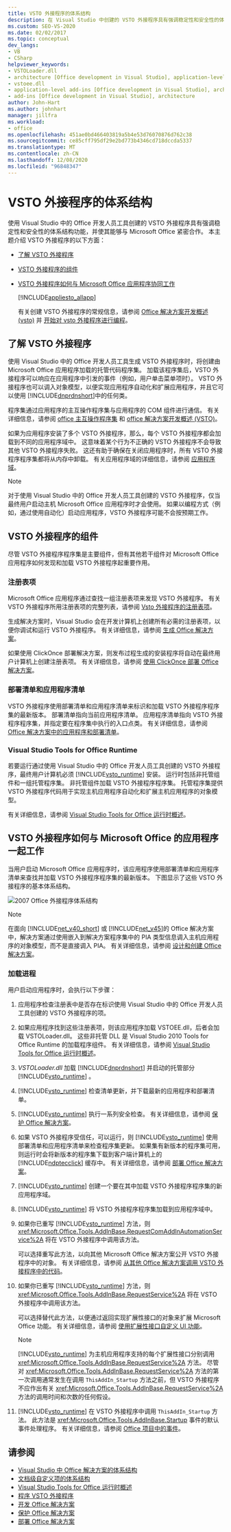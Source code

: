 ```yaml
---
title: VSTO 外接程序的体系结构
description: 在 Visual Studio 中创建的 VSTO 外接程序具有强调稳定性和安全性的体系结构功能，并使其能够与 Microsoft Office 密切合作。
ms.custom: SEO-VS-2020
ms.date: 02/02/2017
ms.topic: conceptual
dev_langs:
- VB
- CSharp
helpviewer_keywords:
- VSTOLoader.dll
- architecture [Office development in Visual Studio], application-level add-ins
- vstoee.dll
- application-level add-ins [Office development in Visual Studio], architecture
- add-ins [Office development in Visual Studio], architecture
author: John-Hart
ms.author: johnhart
manager: jillfra
ms.workload:
- office
ms.openlocfilehash: 451ae0bd466403819a5b4e53d76070876d762c38
ms.sourcegitcommit: ce85cff795df29e2bd773b4346cd718dccda5337
ms.translationtype: MT
ms.contentlocale: zh-CN
ms.lasthandoff: 12/08/2020
ms.locfileid: "96848347"
---
```

# <a name="architecture-of-vsto-add-ins"></a>VSTO 外接程序的体系结构
  使用 Visual Studio 中的 Office 开发人员工具创建的 VSTO 外接程序具有强调稳定性和安全性的体系结构功能，并使其能够与 Microsoft Office 紧密合作。 本主题介绍 VSTO 外接程序的以下方面：

- [了解 VSTO 外接程序](#UnderstandingAddIns)

- [VSTO 外接程序的组件](#AddinComponents)

- [VSTO 外接程序如何与 Microsoft Office 应用程序协同工作](#HowAddinsWork)

  [!INCLUDE[appliesto_allapp](../vsto/includes/appliesto-allapp-md.md)]

  有关创建 VSTO 外接程序的常规信息，请参阅 [Office 解决方案开发概述 &#40;vsto&#41;](../vsto/office-solutions-development-overview-vsto.md) 并 [开始对 vsto 外接程序进行编程](../vsto/getting-started-programming-vsto-add-ins.md)。

## <a name="understand-vsto-add-ins"></a><a name="UnderstandingAddIns"></a> 了解 VSTO 外接程序
 使用 Visual Studio 中的 Office 开发人员工具生成 VSTO 外接程序时，将创建由 Microsoft Office 应用程序加载的托管代码程序集。 加载该程序集后，VSTO 外接程序可以响应在应用程序中引发的事件（例如，用户单击菜单项时）。 VSTO 外接程序也可以调入对象模型，以便实现应用程序自动化和扩展应用程序，并且它可以使用 [!INCLUDE[dnprdnshort](../sharepoint/includes/dnprdnshort-md.md)]中的任何类。

 程序集通过应用程序的主互操作程序集与应用程序的 COM 组件进行通信。 有关详细信息，请参阅 [office 主互操作程序集](../vsto/office-primary-interop-assemblies.md) 和 [office 解决方案开发概述 &#40;VSTO&#41;](../vsto/office-solutions-development-overview-vsto.md)。

 如果为应用程序安装了多个 VSTO 外接程序，那么，每个 VSTO 外接程序都会加载到不同的应用程序域中。 这意味着某个行为不正确的 VSTO 外接程序不会导致其他 VSTO 外接程序失败。 这还有助于确保在关闭应用程序时，所有 VSTO 外接程序程序集都将从内存中卸载。 有关应用程序域的详细信息，请参阅 [应用程序域](/dotnet/framework/app-domains/application-domains)。

> [!NOTE]
> 对于使用 Visual Studio 中的 Office 开发人员工具创建的 VSTO 外接程序，仅当最终用户启动主机 Microsoft Office 应用程序时才会使用。 如果以编程方式（例如，通过使用自动化）启动应用程序，VSTO 外接程序可能不会按预期工作。

## <a name="components-of-vsto-add-ins"></a><a name="AddinComponents"></a> VSTO 外接程序的组件
 尽管 VSTO 外接程序程序集是主要组件，但有其他若干组件对 Microsoft Office 应用程序如何发现和加载 VSTO 外接程序起重要作用。

### <a name="registry-entries"></a>注册表项
 Microsoft Office 应用程序通过查找一组注册表项来发现 VSTO 外接程序。 有关 VSTO 外接程序所用注册表项的完整列表，请参阅 [Vsto 外接程序的注册表项](../vsto/registry-entries-for-vsto-add-ins.md)。

 生成解决方案时，Visual Studio 会在开发计算机上创建所有必需的注册表项，以便你调试和运行 VSTO 外接程序。 有关详细信息，请参阅 [生成 Office 解决方案](../vsto/building-office-solutions.md)。

 如果使用 ClickOnce 部署解决方案，则发布过程生成的安装程序将自动在最终用户计算机上创建注册表项。 有关详细信息，请参阅 [使用 ClickOnce 部署 Office 解决方案](../vsto/deploying-an-office-solution-by-using-clickonce.md)。

### <a name="deployment-manifest-and-application-manifest"></a>部署清单和应用程序清单
 VSTO 外接程序使用部署清单和应用程序清单来标识和加载 VSTO 外接程序程序集的最新版本。 部署清单指向当前应用程序清单。 应用程序清单指向 VSTO 外接程序程序集，并指定要在程序集中执行的入口点类。 有关详细信息，请参阅 [Office 解决方案中的应用程序和部署清单](../vsto/application-and-deployment-manifests-in-office-solutions.md)。

### <a name="visual-studio-tools-for-office-runtime"></a>Visual Studio Tools for Office Runtime
 若要运行通过使用 Visual Studio 中的 Office 开发人员工具创建的 VSTO 外接程序，最终用户计算机必须 [!INCLUDE[vsto_runtime](../vsto/includes/vsto-runtime-md.md)] 安装。 运行时包括非托管组件和一组托管程序集。 非托管组件加载 VSTO 外接程序程序集。 托管程序集提供 VSTO 外接程序代码用于实现主机应用程序自动化和扩展主机应用程序的对象模型。

 有关详细信息，请参阅 [Visual Studio Tools for Office 运行时概述](../vsto/visual-studio-tools-for-office-runtime-overview.md)。

## <a name="how-vsto-add-ins-work-with-microsoft-office-applications"></a><a name="HowAddinsWork"></a> VSTO 外接程序如何与 Microsoft Office 的应用程序一起工作
 当用户启动 Microsoft Office 应用程序时，该应用程序使用部署清单和应用程序清单来查找并加载 VSTO 外接程序程序集的最新版本。 下图显示了这些 VSTO 外接程序的基本体系结构。

 ![2007 Office 外接程序体系结构](../vsto/media/office07addin.png "2007 Office 外接程序体系结构")

> [!NOTE]
> 在面向 [!INCLUDE[net_v40_short](../sharepoint/includes/net-v40-short-md.md)] 或 [!INCLUDE[net_v45](../vsto/includes/net-v45-md.md)]的 Office 解决方案中，解决方案通过使用嵌入到解决方案程序集中的 PIA 类型信息调入主机应用程序的对象模型，而不是直接调入 PIA。 有关详细信息，请参阅 [设计和创建 Office 解决方案](../vsto/designing-and-creating-office-solutions.md)。

### <a name="loading-process"></a>加载进程
 用户启动应用程序时，会执行以下步骤：

1. 应用程序检查注册表中是否存在标识使用 Visual Studio 中的 Office 开发人员工具创建的 VSTO 外接程序的项。

2. 如果应用程序找到这些注册表项，则该应用程序加载 VSTOEE.dll，后者会加载 VSTOLoader.dll。 这些非托管 DLL 是 Visual Studio 2010 Tools for Office Runtime 的加载程序组件。 有关详细信息，请参阅 [Visual Studio Tools for Office 运行时概述](../vsto/visual-studio-tools-for-office-runtime-overview.md)。

3. *VSTOLoader.dll* 加载 [!INCLUDE[dnprdnshort](../sharepoint/includes/dnprdnshort-md.md)] 并启动的托管部分 [!INCLUDE[vsto_runtime](../vsto/includes/vsto-runtime-md.md)] 。

4. [!INCLUDE[vsto_runtime](../vsto/includes/vsto-runtime-md.md)] 检查清单更新，并下载最新的应用程序和部署清单。

5. [!INCLUDE[vsto_runtime](../vsto/includes/vsto-runtime-md.md)] 执行一系列安全检查。 有关详细信息，请参阅 [保护 Office 解决方案](../vsto/securing-office-solutions.md)。

6. 如果 VSTO 外接程序受信任，可以运行，则 [!INCLUDE[vsto_runtime](../vsto/includes/vsto-runtime-md.md)] 使用部署清单和应用程序清单来检查程序集更新。 如果集有新版本的程序集可用，则运行时会将新版本的程序集下载到客户端计算机上的 [!INCLUDE[ndptecclick](../vsto/includes/ndptecclick-md.md)] 缓存中。 有关详细信息，请参阅 [部署 Office 解决方案](../vsto/deploying-an-office-solution.md)。

7. [!INCLUDE[vsto_runtime](../vsto/includes/vsto-runtime-md.md)] 创建一个要在其中加载 VSTO 外接程序程序集的新应用程序域。

8. [!INCLUDE[vsto_runtime](../vsto/includes/vsto-runtime-md.md)] 将 VSTO 外接程序程序集加载到应用程序域中。

9. 如果你已重写 [!INCLUDE[vsto_runtime](../vsto/includes/vsto-runtime-md.md)] 方法，则 <xref:Microsoft.Office.Tools.AddInBase.RequestComAddInAutomationService%2A> 将在 VSTO 外接程序中调用该方法。

     可以选择重写此方法，以向其他 Microsoft Office 解决方案公开 VSTO 外接程序中的对象。 有关详细信息，请参阅 [从其他 Office 解决方案调用 VSTO 外接程序中的代码](../vsto/calling-code-in-vsto-add-ins-from-other-office-solutions.md)。

10. 如果你已重写 [!INCLUDE[vsto_runtime](../vsto/includes/vsto-runtime-md.md)] 方法，则 <xref:Microsoft.Office.Tools.AddInBase.RequestService%2A> 将在 VSTO 外接程序中调用该方法。

     可以选择替代此方法，以便通过返回实现扩展性接口的对象来扩展 Microsoft Office 功能。 有关详细信息，请参阅 [使用扩展性接口自定义 UI 功能](../vsto/customizing-ui-features-by-using-extensibility-interfaces.md)。

    > [!NOTE]
    > [!INCLUDE[vsto_runtime](../vsto/includes/vsto-runtime-md.md)] 为主机应用程序支持的每个扩展性接口分别调用 <xref:Microsoft.Office.Tools.AddInBase.RequestService%2A> 方法。 尽管对 <xref:Microsoft.Office.Tools.AddInBase.RequestService%2A> 方法的第一次调用通常发生在调用 `ThisAddIn_Startup` 方法之前，但 VSTO 外接程序不应作出有关 <xref:Microsoft.Office.Tools.AddInBase.RequestService%2A> 方法的调用时间和次数的任何假设。

11. [!INCLUDE[vsto_runtime](../vsto/includes/vsto-runtime-md.md)] 在 VSTO 外接程序中调用 `ThisAddIn_Startup` 方法。 此方法是 <xref:Microsoft.Office.Tools.AddInBase.Startup> 事件的默认事件处理程序。 有关详细信息，请参阅 [Office 项目中的事件](../vsto/events-in-office-projects.md)。

## <a name="see-also"></a>请参阅
- [Visual Studio 中 Office 解决方案的体系结构](../vsto/architecture-of-office-solutions-in-visual-studio.md)
- [文档级自定义项的体系结构](../vsto/architecture-of-document-level-customizations.md)
- [Visual Studio Tools for Office 运行时概述](../vsto/visual-studio-tools-for-office-runtime-overview.md)
- [程序 VSTO 外接程序](../vsto/programming-vsto-add-ins.md)
- [开发 Office 解决方案](../vsto/developing-office-solutions.md)
- [保护 Office 解决方案](../vsto/securing-office-solutions.md)
- [部署 Office 解决方案](../vsto/deploying-an-office-solution.md)

